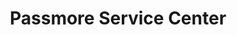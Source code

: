 ---
title: "Passmore Service Center"
url: /bechtelsville/passmore-service-center/
shop: car repair
---